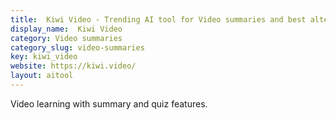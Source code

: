 ```yaml
---
title:  Kiwi Video - Trending AI tool for Video summaries and best alternatives
display_name:  Kiwi Video
category: Video summaries
category_slug: video-summaries
key: kiwi_video
website: https://kiwi.video/
layout: aitool
---
```


Video learning with summary and quiz features.
